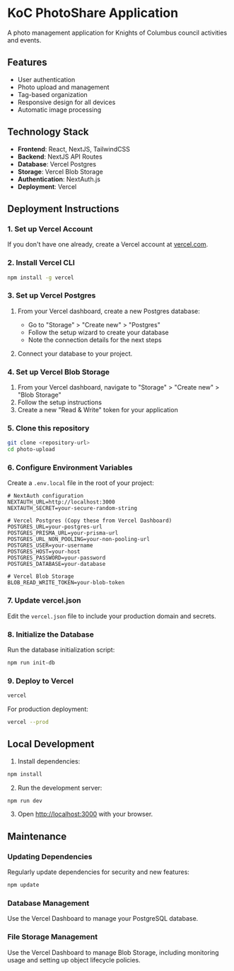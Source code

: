# KoC PhotoShare Application

A photo management application for Knights of Columbus council activities and events.

## Features

- User authentication
- Photo upload and management
- Tag-based organization
- Responsive design for all devices
- Automatic image processing

## Technology Stack

- **Frontend**: React, NextJS, TailwindCSS
- **Backend**: NextJS API Routes
- **Database**: Vercel Postgres
- **Storage**: Vercel Blob Storage
- **Authentication**: NextAuth.js
- **Deployment**: Vercel

## Deployment Instructions

### 1. Set up Vercel Account

If you don't have one already, create a Vercel account at [vercel.com](https://vercel.com).

### 2. Install Vercel CLI

```bash
npm install -g vercel
```

### 3. Set up Vercel Postgres

1. From your Vercel dashboard, create a new Postgres database:
   - Go to "Storage" > "Create new" > "Postgres"
   - Follow the setup wizard to create your database
   - Note the connection details for the next steps

2. Connect your database to your project.

### 4. Set up Vercel Blob Storage

1. From your Vercel dashboard, navigate to "Storage" > "Create new" > "Blob Storage"
2. Follow the setup instructions
3. Create a new "Read & Write" token for your application

### 5. Clone this repository

```bash
git clone <repository-url>
cd photo-upload
```

### 6. Configure Environment Variables

Create a `.env.local` file in the root of your project:

```env
# NextAuth configuration
NEXTAUTH_URL=http://localhost:3000
NEXTAUTH_SECRET=your-secure-random-string

# Vercel Postgres (Copy these from Vercel Dashboard)
POSTGRES_URL=your-postgres-url
POSTGRES_PRISMA_URL=your-prisma-url
POSTGRES_URL_NON_POOLING=your-non-pooling-url
POSTGRES_USER=your-username
POSTGRES_HOST=your-host
POSTGRES_PASSWORD=your-password
POSTGRES_DATABASE=your-database

# Vercel Blob Storage
BLOB_READ_WRITE_TOKEN=your-blob-token
```

### 7. Update vercel.json

Edit the `vercel.json` file to include your production domain and secrets.

### 8. Initialize the Database

Run the database initialization script:

```bash
npm run init-db
```

### 9. Deploy to Vercel

```bash
vercel
```

For production deployment:

```bash
vercel --prod
```

## Local Development

1. Install dependencies:

```bash
npm install
```

2. Run the development server:

```bash
npm run dev
```

3. Open [http://localhost:3000](http://localhost:3000) with your browser.

## Maintenance

### Updating Dependencies

Regularly update dependencies for security and new features:

```bash
npm update
```

### Database Management

Use the Vercel Dashboard to manage your PostgreSQL database.

### File Storage Management

Use the Vercel Dashboard to manage Blob Storage, including monitoring usage and setting up object lifecycle policies.